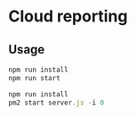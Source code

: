 # Cloud reporting

## Usage

```js
npm run install
npm run start
```

```js
npm run install
pm2 start server.js -i 0
```
